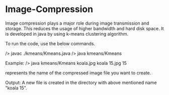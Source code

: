# Image-Compression
Image compression plays a major role during image transmission and storage. This reduces the usage of higher bandwidth and
hard disk space. It is developed in java by using k-means clustering algorithm.

To run the code, use the below commands. 

/> javac ./kmeans/Kmeans.java
/> java kmeans/Kmeans <original file path> <compressed file name> <K value>
  
Example:
/> java kmeans/Kmeans koala.jpg koala 15.jpg 15

<Compressed file name> represents the name of the compressed image file you want to create.

Output:
A new file is created in the directory with above mentioned name "koala 15".
